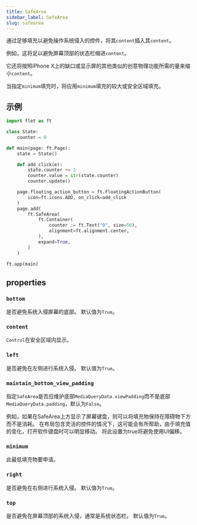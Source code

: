 ```yaml
---
title: SafeArea
sidebar_label: SafeArea
slug: safearea
---
```


通过足够填充以避免操作系统侵入的控件，将其`content`插入其`content`。

例如，这将足以避免屏幕顶部的状态栏缩进`content`。

它还将按照iPhone X上的缺口或显示屏的其他类似的创意物理功能所需的量来缩小`content`。

当指定`minimum`填充时，将应用`minimum`填充的较大或安全区域填充。

## 示例

```python
import flet as ft

class State:
    counter = 0

def main(page: ft.Page):
    state = State()

    def add_click(e):
        state.counter += 1
        counter.value = str(state.counter)
        counter.update()

    page.floating_action_button = ft.FloatingActionButton(
        icon=ft.icons.ADD, on_click=add_click
    )
    page.add(
        ft.SafeArea(
            ft.Container(
                counter := ft.Text("0", size=50),
                alignment=ft.alignment.center,
            ),
            expand=True,
        )
    )

ft.app(main)
``` 

##  properties 

###  `bottom`

是否避免系统入侵屏幕的底部。 默认值为`True`。

###  `content`

`Control`在安全区域内显示。

###  `left`

是否避免在左侧进行系统入侵。 默认值为`True`。

###  `maintain_bottom_view_padding`

指定`SafeArea`是否应维护底部`MediaQueryData.viewPadding`而不是底部`MediaQueryData.padding`，默认为`False`。

例如，如果在SafeArea上方显示了屏幕键盘，则可以将填充物保持在障碍物下方而不是消耗。 在布局包含灵活的控件的情况下，这可能会有所帮助，由于填充值的变化，打开软件键盘时可以明显移动。 将此设置为true将避免使用UI偏移。

###  `minimum`

此最低填充物要申请。



###  `right`

是否避免在右侧进行系统入侵。 默认值为`True`。

###  `top`

是否避免在屏幕顶部的系统入侵，通常是系统状态栏。 默认值为`True`。